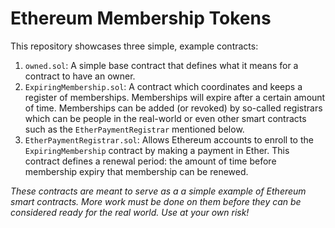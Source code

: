 # Ethereum Membership Tokens

This repository showcases three simple, example contracts:

1. `owned.sol`: A simple base contract that defines what it means for a contract to have an owner.
2. `ExpiringMembership.sol`: A contract which coordinates and keeps a register of memberships. Memberships will expire after
a certain amount of time. Memberships can be added (or revoked) by so-called registrars which can be people in the real-world
or even other smart contracts such as the `EtherPaymentRegistrar` mentioned below.
3. `EtherPaymentRegistrar.sol`: Allows Ethereum accounts to enroll to the `ExpiringMembership` contract by making a payment
in Ether. This contract defines a renewal period: the amount of time before membership expiry that membership can be renewed.

*These contracts are meant to serve as a a simple example of Ethereum smart contracts. More work must be done on them before they can
be considered ready for the real world. Use at your own risk!* 
